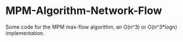 # MPM-Algorithm-Network-Flow
Some code for the MPM max-flow algorithm, an O(n^3) or O(n^3*logn) implementation.
